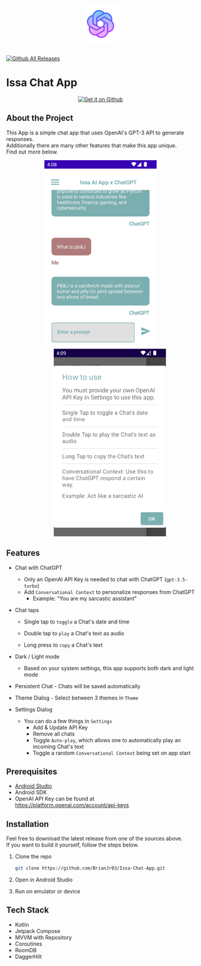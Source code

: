 <div align="center">
  <img width="100" src="./docs/assets/logo-noBackground.png">
  <br><br>
</div>

[![Github All Releases](https://img.shields.io/github/downloads/BrianJr03/Issa-AI-App/total.svg)](https://github.com/BrianJr03/Issa-Chat-App/releases/latest)

# Issa Chat App

<div align="center">
<a href='https://github.com/BrianJr03/Issa-Chat-App/releases/latest'><img alt='Get it on Github' src='https://raw.githubusercontent.com/bircni/ParkenUlmAndroid/main/docs/assets/badges/badge_github.png' height='80px'/></a>
</div>

## About the Project

This App is a simple chat app that uses OpenAI's GPT-3 API to generate responses.  
Additionally there are many other features that make this app unique.  
Find out more below.

<div align="center">
<img src="./docs/assets/main.png" width="300"  />
<img style="margin-left: 50px" src="./docs/assets/howtouse.png" width="300"/>
</div>

## Features

- Chat with ChatGPT
  - Only an OpenAI API Key is needed to chat with ChatGPT (`gpt-3.5-turbo`)
  - Add `Conversational Context` to personalize responses from ChatGPT
    - Example: "You are my sarcastic assistant"

- Chat taps

  - Single tap to `toggle` a Chat's date and time

  - Double tap to `play` a Chat's text as audio
  
  - Long press to `copy` a Chat's text
  
- Dark / Light mode

  - Based on your system settings, this app supports both dark and light mode
  
- Persistent Chat - Chats will be saved automatically

- Theme Dialog - Select between 3 themes in `Theme`  
  
- Settings Dialog

  - You can do a few things in `Settings`
    - Add & Update API Key
    - Remove all chats
    - Toggle `Auto-play`, which allows one to automatically play an incoming Chat's text
    - Toggle a random `Conversational Context` being set on app start

## Prerequisites

- [Android Studio](https://developer.android.com/studio)
- Android SDK
- OpenAI API Key can be found at <https://platform.openai.com/account/api-keys>

## Installation

Feel free to download the latest release from one of the sources above.  
If you want to build it yourself, follow the steps below.

1. Clone the repo

   ```sh
   git clone https://github.com/BrianJr03/Issa-Chat-App.git
   ```

2. Open in Android Studio
3. Run on emulator or device

## Tech Stack

- Kotlin
- Jetpack Compose
- MVVM with Repository
- Coroutines
- RoomDB
- DaggerHilt
